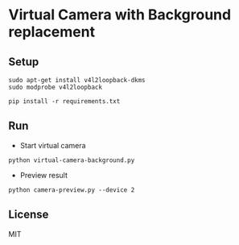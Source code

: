 # Virtual Camera with Background replacement

## Setup

```
sudo apt-get install v4l2loopback-dkms
sudo modprobe v4l2loopback
```

```
pip install -r requirements.txt
```

## Run

- Start virtual camera

```
python virtual-camera-background.py
```

- Preview result

```
python camera-preview.py --device 2
```

## License

MIT
